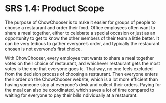 # SRS 1.4: Product Scope

The purpose of ChowChooser is to make it easier for groups of people to choose a restaurant and order their food. Office employees often want to share a meal together, either to celebrate a special occasion or just as an opportunity to get to know the other members of their team a little better. It can be very tedious to gather everyone’s order, and typically the restaurant chosen is not everyone’s first choice.

With ChowChooser, every employee that wants to share a meal together votes on their choice of restaurant, and whichever restaurant gets the most votes is the one that everyone goes to. That way, no one feels excluded from the decision process of choosing a restaurant. Then everyone enters their order on the ChowChooser website, which is a lot more efficient than having someone stop at everyone’s desk and collect their orders. Paying for the meal can also be coordinated, which saves a lot of time compared to waiting for everyone to pay their bills individually at a restaurant.
